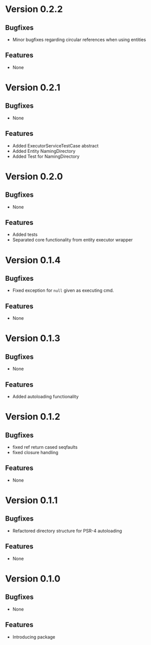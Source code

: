 # Version 0.2.2

## Bugfixes

* Minor bugfixes regarding circular references when using entities

## Features

* None

# Version 0.2.1

## Bugfixes

* None

## Features

* Added ExecutorServiceTestCase abstract
* Added Entity NamingDirectory
* Added Test for NamingDirectory

# Version 0.2.0

## Bugfixes

* None

## Features

* Added tests
* Separated core functionality from entity executor wrapper

# Version 0.1.4

## Bugfixes

* Fixed exception for `null` given as executing cmd.

## Features

* None

# Version 0.1.3

## Bugfixes

* None

## Features

* Added autoloading functionality

# Version 0.1.2

## Bugfixes

* fixed ref return cased seqfaults
* fixed closure handling

## Features

* None

# Version 0.1.1

## Bugfixes

* Refactored directory structure for PSR-4 autoloading

## Features

* None

# Version 0.1.0

## Bugfixes

* None

## Features

* Introducing package
